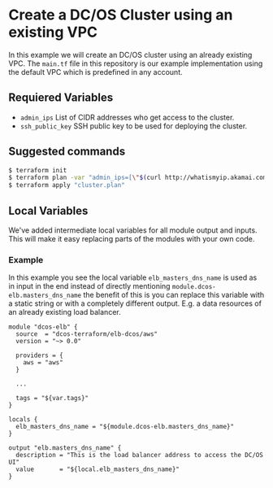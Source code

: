 # Create a DC/OS Cluster using an existing VPC
In this example we will create an DC/OS cluster using an already existing VPC. The `main.tf` file in this repository is our example implementation using the default VPC which is predefined in any account.

## Requiered Variables
- `admin_ips` List of CIDR addresses who get access to the cluster.
- `ssh_public_key` SSH public key to be used for deploying the cluster.

## Suggested commands

```bash
$ terraform init
$ terraform plan -var "admin_ips=[\"$(curl http://whatismyip.akamai.com)/32\"]" -var "ssh_public_key=\"$(cat ~/.ssh/id_rsa.pub)\"" -out cluster.plan
$ terraform apply "cluster.plan"
```

## Local Variables
We've added intermediate local variables for all module output and inputs. This will make it easy replacing parts of the modules with your own code.

### Example
In this example you see the local variable `elb_masters_dns_name` is used as in input in the end instead of directly mentioning `module.dcos-elb.masters_dns_name` the benefit of this is you can replace this variable with a static string or with a completely different output. E.g. a data resources of an already existing load balancer.

```hcl
module "dcos-elb" {
  source  = "dcos-terraform/elb-dcos/aws"
  version = "~> 0.0"

  providers = {
    aws = "aws"
  }

  ...

  tags = "${var.tags}"
}

locals {
  elb_masters_dns_name = "${module.dcos-elb.masters_dns_name}"
}

output "elb.masters_dns_name" {
  description = "This is the load balancer address to access the DC/OS UI"
  value       = "${local.elb_masters_dns_name}"
}
```